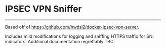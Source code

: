# IPSEC VPN Sniffer

---

Based off of https://github.com/hwdsl2/docker-ipsec-vpn-server.

Includes mild modifications for logging and sniffing HTTPS traffic for SNI indicators. Additional documentation regrettably TBC.
